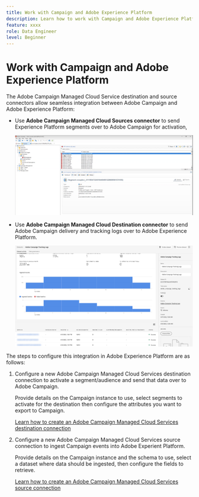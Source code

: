 ```yaml
---
title: Work with Campaign and Adobe Experience Platform
description: Learn how to work with Campaign and Adobe Experience Platform
feature: xxxx
role: Data Engineer
level: Beginner
---
```

# Work with Campaign and Adobe Experience Platform

The Adobe Campaign Managed Cloud Service destination and source connectors allow seamless integration between Adobe Campaign and Adobe Experience Platform:

* Use **Adobe Campaign Managed Cloud Sources connector** to send Experience Platform segments over to Adobe Campaign for activation,

    ![](assets/aep-destination.png)

* Use **Adobe Campaign Managed Cloud Destination connector** to send Adobe Campaign delivery and tracking logs over to Adobe Experience Platform.

    ![](assets/aep-logs.png)

The steps to configure this integration in Adobe Experience Platform are as follows:

1. Configure a new Adobe Campaign Managed Cloud Services destination connection to activate a segment/audience and send that data over to Adobe Campaign.

    Provide details on the Campaign instance to use, select segments to activate for the destination then configure the attributes you want to export to Campaign.

    [Learn how to create an Adobe Campaign Managed Cloud Services destination connection](https://www.adobe.com/go/destinations-adobe-campaign-managed-cloud-services-en)

1. Configure a new Adobe Campaign Managed Cloud Services source connection to ingest Campaign events into Adobe Experient Platform.

    Provide details on the Campaign instance and the schema to use, select a dataset where data should be ingested, then configure the fields to retrieve.

    [Learn how to create an Adobe Campaign Managed Cloud Services source connection](https://www.adobe.com/go/sources-campaign-ui-en)
